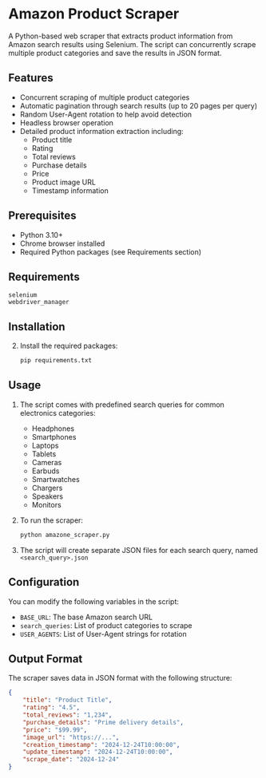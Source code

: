 # Amazon Product Scraper

A Python-based web scraper that extracts product information from Amazon search results using Selenium. The script can concurrently scrape multiple product categories and save the results in JSON format.

## Features

- Concurrent scraping of multiple product categories
- Automatic pagination through search results (up to 20 pages per query)
- Random User-Agent rotation to help avoid detection
- Headless browser operation
- Detailed product information extraction including:
  - Product title
  - Rating
  - Total reviews
  - Purchase details
  - Price
  - Product image URL
  - Timestamp information

## Prerequisites

- Python 3.10+
- Chrome browser installed
- Required Python packages (see Requirements section)

## Requirements

```
selenium
webdriver_manager
```

## Installation
2. Install the required packages:
   ```bash
   pip requirements.txt
   ```

## Usage

1. The script comes with predefined search queries for common electronics categories:
   - Headphones
   - Smartphones
   - Laptops
   - Tablets
   - Cameras
   - Earbuds
   - Smartwatches
   - Chargers
   - Speakers
   - Monitors

2. To run the scraper:
   ```bash
   python amazone_scraper.py
   ```

3. The script will create separate JSON files for each search query, named `<search_query>.json`

## Configuration

You can modify the following variables in the script:

- `BASE_URL`: The base Amazon search URL
- `search_queries`: List of product categories to scrape
- `USER_AGENTS`: List of User-Agent strings for rotation

## Output Format

The scraper saves data in JSON format with the following structure:

```json
{
    "title": "Product Title",
    "rating": "4.5",
    "total_reviews": "1,234",
    "purchase_details": "Prime delivery details",
    "price": "$99.99",
    "image_url": "https://...",
    "creation_timestamp": "2024-12-24T10:00:00",
    "update_timestamp": "2024-12-24T10:00:00",
    "scrape_date": "2024-12-24"
}
```

